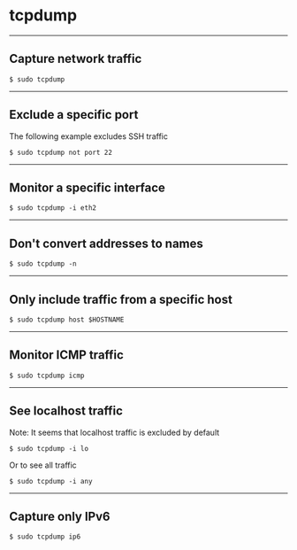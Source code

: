 # tcpdump

---

## Capture network traffic
```
$ sudo tcpdump
```

---

## Exclude a specific port
The following example excludes SSH traffic
```
$ sudo tcpdump not port 22
```

---

## Monitor a specific interface
```
$ sudo tcpdump -i eth2
```

---

## Don't convert addresses to names
```
$ sudo tcpdump -n
```

---

## Only include traffic from a specific host
```
$ sudo tcpdump host $HOSTNAME
```

---

## Monitor ICMP traffic
```
$ sudo tcpdump icmp
```

---

## See localhost traffic
Note: It seems that localhost traffic is excluded by default
```
$ sudo tcpdump -i lo
```
Or to see all traffic
```
$ sudo tcpdump -i any
```

---

## Capture only IPv6
```
$ sudo tcpdump ip6
```
